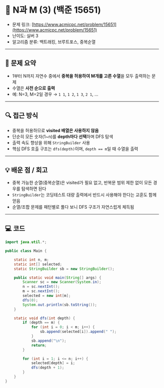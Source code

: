 # 📅 N과 M (3) (백준 15651)

- 문제 링크: [https://www.acmicpc.net/problem/15651](https://www.acmicpc.net/problem/15651)
- 난이도: 실버 3
- 알고리즘 분류: 백트래킹, 브루트포스, 중복순열

---

## 📌 문제 요약

- 1부터 N까지 자연수 중에서 **중복을 허용하여 M개를 고른 수열**을 모두 출력하는 문제
- 수열은 **사전 순으로 출력**
- 예: N=3, M=2일 경우 → `1 1`, `1 2`, `1 3`, `2 1`, ...

---

## 🔍 접근 방식

- 중복을 허용하므로 **visited 배열은 사용하지 않음**
- 단순히 모든 숫자(1~n)를 **depth마다 선택**하며 DFS 탐색
- 출력 속도 향상을 위해 `StringBuilder` 사용
- 핵심 DFS 호출 구조는 `dfs(depth)`이며, `depth == m`일 때 수열을 출력

---

## 💡 배운 점 / 회고

- 중복 가능한 순열(중복순열)은 visited가 필요 없고, 반복문 범위 제한 없이 모든 경우를 탐색하면 된다
- `StringBuilder`는 코딩테스트 대량 출력에서 반드시 사용해야 한다는 교훈도 함께 얻음
- 순열/조합 문제를 패턴별로 풀다 보니 DFS 구조가 자연스럽게 체득됨

---

## 💻 코드

```java
import java.util.*;

public class Main {

    static int n, m;
    static int[] selected;
    static StringBuilder sb = new StringBuilder();

    public static void main(String[] args) {
        Scanner sc = new Scanner(System.in);
        n = sc.nextInt();
        m = sc.nextInt();
        selected = new int[m];
        dfs(0);
        System.out.println(sb.toString());
    }

    static void dfs(int depth) {
        if (depth == m) {
            for (int i = 0; i < m; i++) {
                sb.append(selected[i]).append(" ");
            }
            sb.append("\n");
            return;
        }

        for (int i = 1; i <= n; i++) {
            selected[depth] = i;
            dfs(depth + 1);
        }
    }
}
